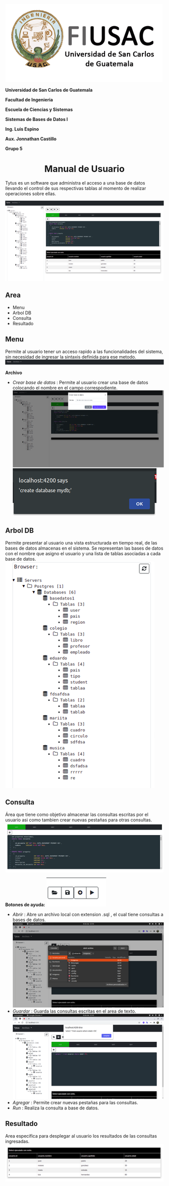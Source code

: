 

![Alt text](capturas/logo2.png?raw=true "")

**Universidad de San Carlos de Guatemala**

**Facultad de Ingenieria**

**Escuela de Ciencias y Sistemas**

**Sistemas de Bases de Datos I**

**Ing. Luis Espino**

**Aux. Jonnathan Castillo**

**Grupo 5**


# <center>Manual de Usuario 

Tytus es un software que administra el acceso a una base de datos llevando el control de sus respectivas tablas al momento de realizar operaciones sobre ellas.
  
![Alt text](capturas/6f2.png?raw=true "")

## Area
  * Menu 
  * Arbol DB
  * Consulta
  * Resultado

## Menu  
  Permite al usuario tener un acceso rapido a las funcionalidades del sistema, sin necesidad de ingresar la sintaxis definida para ese metodo. 
 ![Alt text](capturas/7f2.png?raw=true "")

**Archivo**

  * *Crear base de datos* : Permite al usuario crear una base de datos colocando el nombre en el campo correspodiente.
   ![Alt text](capturas/3f2.png?raw=true "")
   ![Alt text](capturas/5f2.png?raw=true "")

## Arbol DB

Permite presentar al usuario una vista estructurada en tiempo real, de las bases de datos almacenas en el sistema. Se representan las bases de datos con el nombre que asigno el usuario y una lista de tablas asociadas a cada base de datos.
  ![Alt text](capturas/4f2.png?raw=true "")

## Consulta  
 Área que tiene como objetivo almacenar las consultas escritas por el usuario asi como tambien crear nuevas pestañas para otras consultas. 
 ![Alt text](capturas/2f2.png?raw=true "")
  
  **Botones de ayuda:**
   ![Alt text](capturas/1f2.png?raw=true "")
   
  * *Abrir* : Abre un archivo local con extension .sql , el cual tiene consultas a bases de datos.
     ![Alt text](capturas/10f2.png?raw=true "")
  * *Guardar* : Guarda las consultas escritas en el area de texto. 
  ![Alt text](capturas/11f2.png?raw=true "")
  * *Agregar* : Permite crear nuevas pestañas para las consultas.
  * *Run* : Realiza la consulta a base de datos.
 
 ## Resultado
  Area especifica para desplegar al usuario los resultados de las consultas ingresadas.
   ![Alt text](capturas/8f2.png?raw=true "")